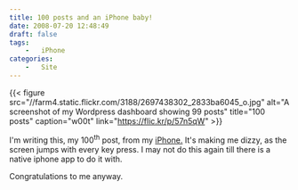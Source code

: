 ```yaml
---
title: 100 posts and an iPhone baby!
date: 2008-07-20 12:48:49
draft: false
tags:
    -   iPhone
categories:
    -   Site
---
```


{{< figure src="//farm4.static.flickr.com/3188/2697438302_2833ba6045_o.jpg" alt="A screenshot of my Wordpress dashboard showing 99 posts" title="100 posts" caption="w00t" link="https://flic.kr/p/57n5qW"  >}}


I'm writing this, my 100<sup>th</sup> post, from my [iPhone.](http://en.wikipedia.org/wiki/IPhone "IPhone") It's making me dizzy, as the screen jumps with every key press. I may not do this again till there is a native iphone app to do it with.

Congratulations to me anyway.

